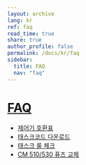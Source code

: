 ```yaml
---
layout: archive
lang: kr
ref: faq
read_time: true
share: true
author_profile: false
permalink: /docs/kr/faq
sidebar:
  title: FAQ
  nav: "faq"
---
```


# [FAQ](#faq)
- [제어기 호환표](/docs/kr/parts/controller/controller_compatibility/)
- [태스크코드 다운로드](/docs/kr/software/rplus1/task/getting_started/#program-download)
- [태스크 룰 체크](/docs/kr/software/rplus1/task/task_misc/#rule-check)
- [CM 510/530 퓨즈 교체](/docs/kr/faq/cm_510_530_fuse/)
